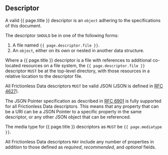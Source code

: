 ## Descriptor

A valid {{ page.title }} descriptor is an `object` adhering to the specifications of this document.

The descriptor `SHOULD` be in one of the following forms:

1. A file named `{{ page.descriptor.file }}`.
2. An `object`, either on its own or nested in another data structure.

Where a {{ page.title }} descriptor is a file with references to additional co-located resources on a file system, the `{{ page.descriptor.file }}` descriptor `MUST` be at the top-level directory, with those resources in a relative location to the descriptor file.

All Frictionless Data descriptors `MUST` be valid JSON (JSON is defined in [RFC 4627](http://www.ietf.org/rfc/rfc4627.txt)).

The JSON Pointer specification as described in [RFC 6901](https://tools.ietf.org/html/rfc6901) is fully supported for all Frictionless Data descriptors. This means that any property that can be a URI can be a JSON Pointer to a specific property in the same descriptor, or any other JSON object that can be referenced.

The media type for {{ page.title }} descriptors as `MUST` be `{{ page.mediatype }}`.

All Frictionless Data descriptors `MAY` include any number of properties in addition to those defined as *required*, *recommended*, and *optional* fields.
